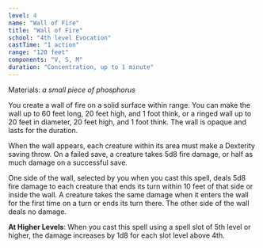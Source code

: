 ```yaml
---
level: 4
name: "Wall of Fire"
title: "Wall of Fire"
school: "4th level Evocation"
castTime: "1 action"
range: "120 feet"
components: "V, S, M"
duration: "Concentration, up to 1 minute"
---
```


Materials: *a small piece of phosphorus*

You create a wall of fire on a solid surface within range. You can make the wall up to 60 feet long, 20 feet high, and 1 foot think, or a ringed wall up to 20 feet in diameter, 20 feet high, and 1 foot think. The wall is opaque and lasts for the duration.

When the wall appears, each creature within its area must make a Dexterity saving throw. On a failed save, a creature takes 5d8 fire damage, or half as much damage on a successful save.

One side of the wall, selected by you when you cast this spell, deals 5d8 fire damage to each creature that ends its turn within 10 feet of that side or inside the wall. A creature takes the same damage when it enters the wall for the first time on a turn or ends its turn there. The other side of the wall deals no damage.

**At Higher Levels**: When you cast this spell using a spell slot of 5th level or higher, the damage increases by 1d8 for each slot level above 4th.
